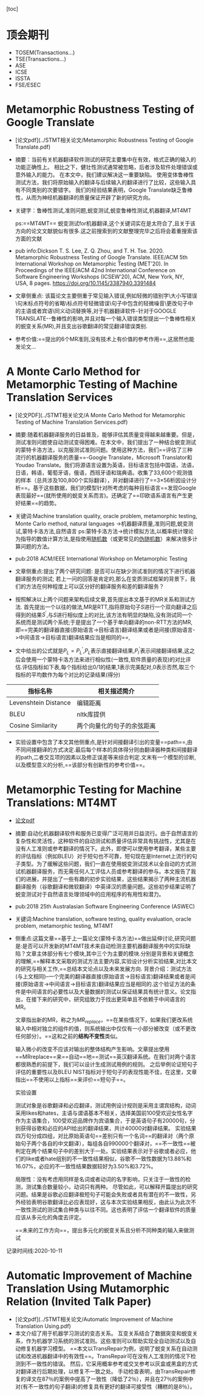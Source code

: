 [toc]

# **顶会期刊** 

- TOSEM(Transactions…)
- TSE(Transactions…)
- ASE
- ICSE
- ISSTA
- FSE/ESEC

# Metamorphic Robustness Testing of Google Translate



- [论文pdf](../STMT相关论文/Metamorphic Robustness Testing of Google Translate.pdf)

- 摘要：当前有关机器翻译软件测试的研究主要集中在有效，格式正确的输入的功能正确性上。 相比之下，健壮性测试通常被忽略，后者涉及软件处理错误或意外输入的能力。 在本文中，我们建议解决这一重要缺陷。 使用变体鲁棒性测试方法，我们将原始输入的翻译与后续输入的翻译进行了比较，这些输入具有不同类别的次要错字。 我们的经验结果表明，Google Translate缺乏鲁棒性，从而为神经机器翻译的质量保证开辟了新的研究方向。


- 关键字：鲁棒性测试,准则问题,蜕变测试,蜕变鲁棒性测试,机器翻译,MT4MT

  ps:==MT4MT== 蜕变测试for机器翻译,这个关键词实在是太符合了,且关于该方向的论文文献貌似有很多.这之前搜索到的文献整理完毕之后将会着重搜索该方面的文献

  

- pub info:Dickson T. S. Lee, Z. Q. Zhou, and T. H. Tse. 2020. Metamorphic Robustness Testing of Google Translate. IEEE/ACM 5th International Workshop on Metamorphic Testing (MET’20). In Proceedings of the IEEE/ACM 42nd International Conference on Software Engineering Workshops (ICSEW’20), ACM, New York, NY, USA, 8 pages. https://doi.org/10.1145/3387940.3391484



- 文章侧重点: 该篇论文主要侧重于常见输入错误,例如轻微的错别字\大小写错误\句末标点符号的省略\标点符号轻微错误\句子中包含的轻微噪音\更改句子中的主语或者宾语\同义动词替换等,对于机器翻译软件-针对于GOOGLE TRANSLATE--鲁棒性的影响,并且对每一个输入错误类型提出一个鲁棒性相关的蜕变关系(MR),并且支出谷歌翻译的常见翻译错误类别.


- 参考价值:==提出的6个MR准则,没有技术上有价值的参考作用==,这居然也能发论文...






# A Monte Carlo Method for Metamorphic Testing of Machine Translation Services



- [论文PDF](../STMT相关论文/A Monte Carlo Method for Metamorphic Testing
  of Machine Translation Services.pdf)
- 摘要:随着机器翻译服务的日益普及，能够评估其质量变得越来越重要。但是，测试准则问题使自动测试变得困难。在本文中，我们提出了一种结合蜕变测试的蒙特卡洛方法，以克服测试准则问题。使用这种方法，我们==评估了三种流行的机器翻译服务的质量==-Google Translate，Microsoft Translator和Youdao Translate。我们将源语言设置为英语，目标语言包括中国语，法语，日语，韩语，葡萄牙语，俄语，西班牙语和瑞典语。收集了33,600个观测值的样本（总共涉及100,800个实际翻译），并对翻译进行了==3×56析因设计分析==。基于这些数据，我们的模型针对所考虑的每种目标语言==发现Google表现最好==(就所使用的蜕变关系而言)。还确定了==印欧语系语言有产生更好结果==的趋势。
- 关键词:Machine translation quality, oracle problem, metamorphic testing, Monte Carlo method, natural languages ->机器翻译质量,准则问题,蜕变测试,蒙特卡洛方法,自然语言
  ps:蒙特卡洛方法->统计模拟方法,以概率统计理论为指导的数值计算方法,是指使用[随机数](https://zh.wikipedia.org/wiki/随机数)（或更常见的[伪随机数](https://zh.wikipedia.org/wiki/伪随机数)）来解决很多计算问题的方法。
- pub:2018 ACM/IEEE International Workshop on Metamorphic Testing
- 文章侧重点:提出了两个研究问题:
  是否可以在缺少测试准则的情况下进行机器翻译服务的测试;
  若上一问的回答是肯定的,那么在变质测试框架的背景下，我们的方法在何种程度上可以区分好的翻译服务和差的翻译服务？

- 按照解决以上两个问题来架构后续文章,首先提出本文基于的MR关系和测试方法. 首先提出一个以往的做法,MR是RTT,指将原始句子$S$进行一个双向翻译之后得到的结果$S^{\prime}$,与$S$进行相似度上的对比,该方法有明显的缺陷,没有测试同一个系统而是测试两个系统;于是提出了一个基于单向翻译的non-RTT方法的MR,即==完美的翻译器直接(原始语言->目标语言)翻译结果或者是间接(原始语言->中间语言->目标语言)翻译结果应当是相同的==,

- 文中给出的公式就是$P_L= P_L^{\prime}$,$P_L$表示直接翻译结果,$P_l^{\prime}$表示间接翻译结果,这之后会使用一个蒙特卡洛方法来进行相似性(一致性,软件质量的表现)的对比评估.评估指标如下表,每个指标给出0/1的结果,1表示完美配对,0表示否然,取三个指标的平均数作为每个对比的记录结果(得分)


| 指标名称             | 相关描述简介               |
| -------------------- | -------------------------- |
| Levenshtein Distance | 编辑距离                   |
| BLEU                 | nltk库提供                 |
| Cosine Similarity    | 两个向量化的句子的余弦距离 |

- 实验设置中包含了本文其他侧重点,是针对间接翻译引出的变量==path==,由不同间接翻译的方式决定.最后每个样本的具体得分则由翻译器种类和间接翻译的path,二者交互项的因素以及修正误差等来综合判定.文末有一个模型的诊断,以及模型意义的分析,==该部分有创新性的参考价值==。



# Metamorphic Testing for Machine Translations: MT4MT



- [论文pdf](../STMT相关论文/MetamorphicTestingforMachineTranslations-MT4MT.pdf)

- 摘要:自动化机器翻译软件和服务已变得广泛可用并日益流行。由于自然语言的复杂性和灵活性，这种软件的自动测试和质量评估非常具有挑战性，尤其是在没有人工准则或参考翻译的情况下。此外，即使可以使用参考翻译，某些主要的评估指标（例如BLEU）对于短句也不可靠，短句现在是Internet上流行的句子类型。为了缓解这些问题，我们一直在使用蜕变测试技术以全自动的方式测试机器翻译服务，而无需任何人工评估人员或参考翻译的参与。本文报告了我们的进展，并提出了一些有趣的初步实验结果，这些结果揭示了两种主流机器翻译服务（谷歌翻译和微软翻译）中英译汉的质量问题。这些初步结果证明了蜕变测试对于自然语言处理领域中的应用程序的有用性和潜力。

- pub:2018 25th Australasian Software Engineering Conference (ASWEC)

- 关键词:Machine translation, software testing, quality evaluation, oracle problem, metamorphic testing, MT4MT 

- 侧重点:这篇文章==基于上一篇论文(蒙特卡洛方法)==做出延伸讨论,研究问题是:是否可以开发新的MT4MT技术来自动检测主要机器翻译服务中的实际缺陷？文章主体部分有七个模块,其中三个为主要的模块.分别是背景和关键概念的理解,==解释本文采取的测试方法主要内容,实验设计分析实验结果,对比本文的研究与相关工作,==总结本文论点以及未来发展方向. 
  背景介绍：测试方法(与上文相同)–一个完美的翻译器直接(原始语言->目标语言)翻译结果或者是间接(原始语言->中间语言->目标语言)翻译结果应当是相同的.这个验证方法的条件是中间语言的必要性以及大量数据的测试以保证结果具有统计意义。论文指出，在接下来的研究中，研究组致力于找出更简单且不依赖于中间语言的MR。

  文章指出新的MR，称之为$MR_{replace}$，==在某些情况下，如果我们更改系统输入中相对独立的组件的值，则系统输出中仅仅有一小部分被改变（或不更改任何部分）。==这和之前的**结构不变性**类似。

  输入微小的改变不应该对输出的整体结构产生影响。文章提出使用==MRreplace==来==自动==地==测试==英汉翻译系统。在我们对两个语言都很熟悉的前提下，我们可以设计生成测试用例的规则。
  之后举例论证短句子评估的重要性以及BLEU NIST指标对于短句子的表现性能不佳，在这里，文章指出==不使用以上指标==来评价==短句子==。

  实验设置

  测试对象是谷歌翻译和必应翻译，测试用例设计规则是采用主谓宾结构，动词采用likes和hates，主语与谓语基本不相关，选择美国前100受欢迎女性名字作为主语集合，100受欢迎品牌作为宾语集合，于是英语句子有20000句，分别获得谷歌和必应的API给出的翻译结果，共计40000对翻译结果。
  实验结果
  四万句分成四组，对比原始英语句==差别只有一个名词==的翻译对（两个原始句子两个各自的中文翻译），每组各自990000个翻译对，==不一致性==被判定在两个结果句子中的差别大于一处。实验结果表示对于谷歌或者必应，他们的like或者hate组别的不一致性结果相似，谷歌不一致性数据为13.88%和16.07%，必应的不一致性结果数据较好为3.50%和3.72%。

  局限性：没有考虑用同样是名词或者动词的名字影响，只关注于一致性的检测，测试集合数量较小，动词只有两种。
  尽管如此，可以解释开篇提出的研究问题。结果是谷歌必应翻译极短句子可能会失败或者具有潜在的不一致性，另外经验表明谷歌翻译比必应表现好，这与本次实验结果相反，由此认为此次不一致性测试的测试集合种类与以往不同。这也表明了评估一个翻译软件的质量应该从多元化的角度去评定。

  ==未来的工作方向==，提出多元化的蜕变关系且分析不同种类的输入来做测试



记录时间线:2020-10-11 

# Automatic Improvement of Machine Translation Using Mutamorphic Relation (Invited Talk Paper)

- [论文pdf](../STMT相关论文/Automatic Improvement of Machine Translation Using.pdf)
- 本文介绍了用于机器学习测试的变态关系。 互变关系结合了数据突变和蜕变关系，作为机器学习系统的测试准则。这些准则可以帮助实现全自动测试以及自动修复机器学习模型。
  ==本文以TransRepair为例，说明了蜕变关系在自动测试和改进机器翻译中的有效性==。TransRepair可在没有人工准则的情况下检测到不一致性的错误。 然后，它采用概率参考或交叉参考以灰盒或黑盒的方式对翻译进行后期处理，以修复不一致之处。 手动检查表明，由TransRepair修复的译文在87％的案例中提高了一致性（降低了2％），并且在27％的案例中对(有不一致性的句子翻译)的修复具有更好的翻译可接受性（糟糕的是8％）。

